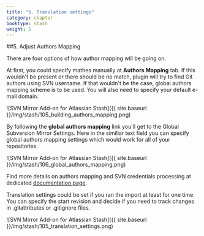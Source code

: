 ```yaml
---
title: "5. Translation settings"
category: chapter
booktype: stash
weight: 5
---
```

##5. Adjust Authors Mapping

There are four options of how author mapping will be going on.

At first, you could specify mathes manually at **Authors Mapping** tab.
If this wouldn't be present or there should be no match, plugin will try to find Git authors using SVN username.
If that wouldn't be the case, global authors mapping scheme is to be used.
You will also need to specify your default e-mail domain.

![SVN Mirror Add-on for Atlassian Stash]({{ site.baseurl }}/img/stash/105_building_authors_mapping.png)

By following the **global authors mapping** link you'll get to the Global Subversion Mirror Settings. Here in the similiar text field you can specify global authors mapping settings which would work for all of your repositories.

![SVN Mirror Add-on for Atlassian Stash]({{ site.baseurl }}/img/stash/106_global_authors_mapping.png)

Find more details on authors mapping and SVN credentials processing at dedicated [documentation page](http://subgit.com/stash/import/authors.html).

Translation settings could be set if you ran the import at least for one time.
You can specify the start revision and decide if you need to track changes in .gitattributes or .gitignore files.

![SVN Mirror Add-on for Atlassian Stash]({{ site.baseurl }}/img/stash/105_translation_settings.png)

[](#up)